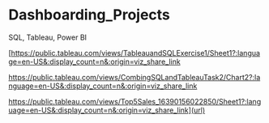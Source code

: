 # Dashboarding_Projects
SQL, Tableau, Power BI 

[https://public.tableau.com/views/TableauandSQLExercise1/Sheet1?:language=en-US&:display_count=n&:origin=viz_share_link

https://public.tableau.com/views/CombingSQLandTableauTask2/Chart2?:language=en-US&:display_count=n&:origin=viz_share_link

https://public.tableau.com/views/Top5Sales_16390156022850/Sheet1?:language=en-US&:display_count=n&:origin=viz_share_link](url)
